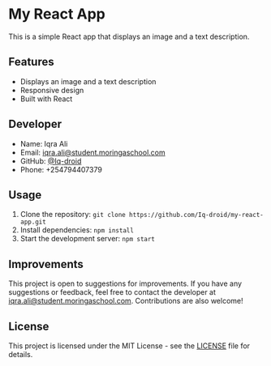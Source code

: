 # My React App

This is a simple React app that displays an image and a text description.

## Features

- Displays an image and a text description
- Responsive design
- Built with React

## Developer

- Name: Iqra Ali
- Email: iqra.ali@student.moringaschool.com
- GitHub: [@Iq-droid](https://github.com/Iq-droid)
- Phone: +254794407379

## Usage

1. Clone the repository: `git clone https://github.com/Iq-droid/my-react-app.git`
2. Install dependencies: `npm install`
3. Start the development server: `npm start`

## Improvements

This project is open to suggestions for improvements. If you have any suggestions or feedback, feel free to contact the developer at iqra.ali@student.moringaschool.com. Contributions are also welcome!

## License

This project is licensed under the MIT License - see the [LICENSE](LICENSE) file for details.